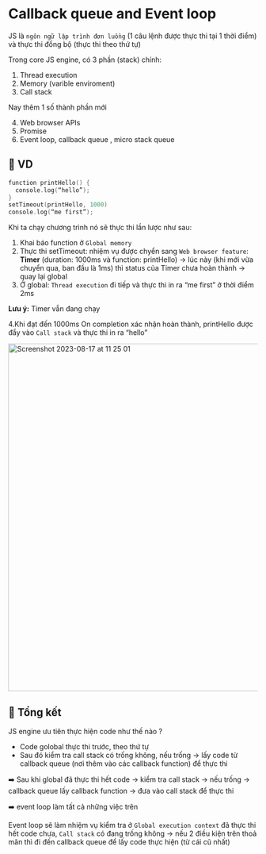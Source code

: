 # Callback queue and Event loop

JS là `ngôn ngữ lập trình đơn luồng` (1 câu lệnh được thực thi tại 1 thời điểm) và thực thi đồng bộ (thực thi theo thứ tự)

Trong core JS engine, có 3 phần (stack) chính:

1. Thread execution
2. Memory (varible enviroment)
3. Call stack

Nay thêm 1 số thành phần mới 

4. Web browser APIs
5. Promise 
6. Event loop, callback queue , micro stack queue

## 🎃 VD
```swift
function printHello() {
  console.log(“hello”);
}
setTimeout(printHello, 1000)
console.log(“me first”);
```
Khi ta chạy chương trình nó sẽ thực thi lần lược như sau:

1. Khai báo function ở `Global memory`
2. Thực thi setTimeout: nhiệm vụ được chyển sang `Web browser feature`: **Timer** (duration: 1000ms và function:  printHello) -> lúc này (khi mới vừa chuyển qua, ban đầu là 1ms) thì status của Timer chưa hoàn thành -> quay lại global 
3. Ở global: `Thread execution` đi tiếp và thực thi in ra “me first” ở thời điểm 2ms

**Lưu ý:** Timer vẫn đang chạy 

4.Khi đạt đến 1000ms On completion xác nhận hoàn thành, printHello được đẩy vào `Call stack` và thực thi in ra “hello”

<img width="701" alt="Screenshot 2023-08-17 at 11 25 01" src="https://github.com/Loc-Nguyen-95/Callback-queue-and-Event-loop/assets/136717443/0ca50d36-7b89-4beb-b657-2d8d9950b4d2">

## 🎉 Tổng kết 

JS engine ưu tiên thực hiện code như thế nào ?

- Code golobal thực thi trước, theo thứ tự 
- Sau đó kiểm tra call stack có trống không, nếu trống -> lấy code từ callback queue (nơi thêm vào các callback function) để thực thi
  
➡️ Sau khi global đã thực thi hết code -> kiểm tra call stack -> nếu trống -> callback queue lấy callback function -> đưa vào call stack để thực thi 

➡️ event loop làm tất cả những việc trên 

Event loop sẽ làm nhiệm vụ kiểm tra ở `Global execution context` đã thực thi hết code chưa, `Call stack` có đang trống không -> nếu 2 điều kiện trên thoả mãn thì đi đến callback queue để lấy code thực hiện (từ cái cũ nhất) 
